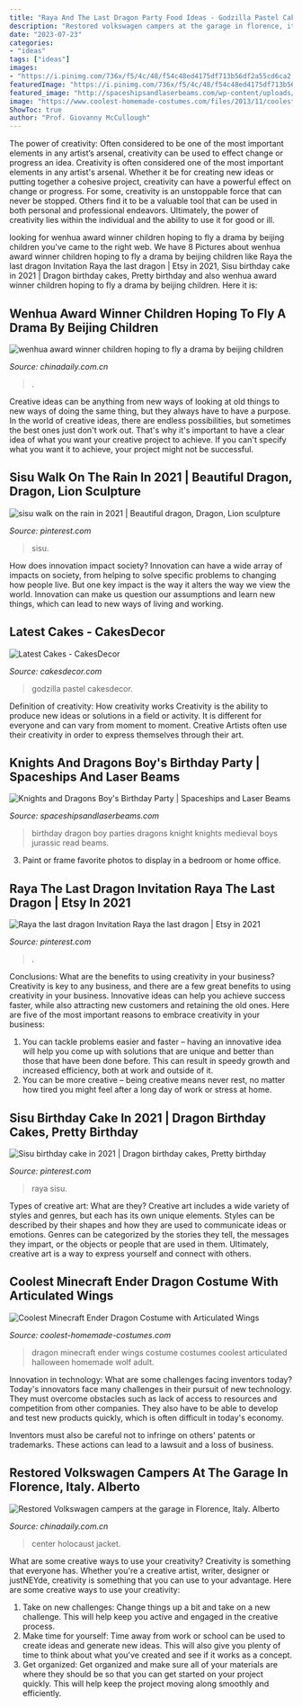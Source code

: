 ```yaml
---
title: "Raya And The Last Dragon Party Food Ideas - Godzilla Pastel Cakesdecor"
description: "Restored volkswagen campers at the garage in florence, italy. alberto"
date: "2023-07-23"
categories:
- "ideas"
tags: ["ideas"]
images:
- "https://i.pinimg.com/736x/f5/4c/48/f54c48ed4175df713b56df2a55cd6ca2.jpg"
featuredImage: "https://i.pinimg.com/736x/f5/4c/48/f54c48ed4175df713b56df2a55cd6ca2.jpg"
featured_image: "http://spaceshipsandlaserbeams.com/wp-content/uploads/2015/09/dragon-knight-party-ideas-for-boys.jpg"
image: "https://www.coolest-homemade-costumes.com/files/2013/11/coolest-minecraft-ender-dragon-costume-with-articulated-wings-98203.JPG"
ShowToc: true
author: "Prof. Giovanny McCullough"
---
```



The power of creativity: Often considered to be one of the most important elements in any artist’s arsenal, creativity can be used to effect change or progress an idea.
Creativity is often considered one of the most important elements in any artist's arsenal. Whether it be for creating new ideas or putting together a cohesive project, creativity can have a powerful effect on change or progress. For some, creativity is an unstoppable force that can never be stopped. Others find it to be a valuable tool that can be used in both personal and professional endeavors. Ultimately, the power of creativity lies within the individual and the ability to use it for good or ill.

	

		
looking for wenhua award winner children hoping to fly a drama by beijing children you've came to the right web. We have 8 Pictures about wenhua award winner children hoping to fly a drama by beijing children like Raya the last dragon Invitation Raya the last dragon | Etsy in 2021, Sisu birthday cake in 2021 | Dragon birthday cakes, Pretty birthday and also wenhua award winner children hoping to fly a drama by beijing children. Here it is:
		
    
## Wenhua Award Winner Children Hoping To Fly A Drama By Beijing Children

<img loading=lazy src="http://www.chinadaily.com.cn/kindle/attachement/jpg/site1/20131030/00221917e13e13da98631f.jpg" onerror="this.onerror=null;this.src='https://tse3.mm.bing.net/th?id=OIP.-iMp4q60f_Vg1La77i_mMAHaFB&amp;pid=15.1';" alt="wenhua award winner children hoping to fly a drama by beijing children">

_Source: chinadaily.com.cn_

>. 

	

Creative ideas can be anything from new ways of looking at old things to new ways of doing the same thing, but they always have to have a purpose. In the world of creative ideas, there are endless possibilities, but sometimes the best ones just don't work out. That's why it's important to have a clear idea of what you want your creative project to achieve. If you can't specify what you want it to achieve, your project might not be successful.

    
## Sisu Walk On The Rain In 2021 | Beautiful Dragon, Dragon, Lion Sculpture

<img loading=lazy src="https://i.pinimg.com/736x/f5/4c/48/f54c48ed4175df713b56df2a55cd6ca2.jpg" onerror="this.onerror=null;this.src='https://tse4.mm.bing.net/th?id=OIP.8sqTkxBNb9vznj0F37n-hAHaDF&amp;pid=15.1';" alt="sisu walk on the rain in 2021 | Beautiful dragon, Dragon, Lion sculpture">

_Source: pinterest.com_

>sisu. 

	

How does innovation impact society?
Innovation can have a wide array of impacts on society, from helping to solve specific problems to changing how people live. But one key impact is the way it alters the way we view the world. Innovation can make us question our assumptions and learn new things, which can lead to new ways of living and working.

    
## Latest Cakes - CakesDecor

<img loading=lazy src="https://pic.cakesdecor.com/s/6901bb3a6886404e9edbb442a386e9c7.jpg" onerror="this.onerror=null;this.src='https://tse1.mm.bing.net/th?id=OIP.-TLA_nJ1H11j-mmlQSKTrwAAAA&amp;pid=15.1';" alt="Latest Cakes - CakesDecor">

_Source: cakesdecor.com_

>godzilla pastel cakesdecor. 

	

Definition of creativity: How creativity works
Creativity is the ability to produce new ideas or solutions in a field or activity. It is different for everyone and can vary from moment to moment. Creative Artists often use their creativity in order to express themselves through their art.

    
## Knights And Dragons Boy&#039;s Birthday Party | Spaceships And Laser Beams

<img loading=lazy src="http://spaceshipsandlaserbeams.com/wp-content/uploads/2015/09/dragon-knight-party-ideas-for-boys.jpg" onerror="this.onerror=null;this.src='https://tse1.mm.bing.net/th?id=OIP.ZKL2B6uDJFkS43orztHABAHaKl&amp;pid=15.1';" alt="Knights and Dragons Boy&#039;s Birthday Party | Spaceships and Laser Beams">

_Source: spaceshipsandlaserbeams.com_

>birthday dragon boy parties dragons knight knights medieval boys jurassic read beams. 

	

3. Paint or frame favorite photos to display in a bedroom or home office.

    
## Raya The Last Dragon Invitation Raya The Last Dragon | Etsy In 2021

<img loading=lazy src="https://i.pinimg.com/originals/9b/8e/2d/9b8e2d53ddc99943a452c3032c479d75.jpg" onerror="this.onerror=null;this.src='https://tse3.mm.bing.net/th?id=OIP.ry6vIRF08OvWy0s4W_4vugHaLH&amp;pid=15.1';" alt="Raya the last dragon Invitation Raya the last dragon | Etsy in 2021">

_Source: pinterest.com_

>. 

	

Conclusions: What are the benefits to using creativity in your business?
Creativity is key to any business, and there are a few great benefits to using creativity in your business. Innovative ideas can help you achieve success faster, while also attracting new customers and retaining the old ones. Here are five of the most important reasons to embrace creativity in your business: 

1. You can tackle problems easier and faster – having an innovative idea will help you come up with solutions that are unique and better than those that have been done before. This can result in speedy growth and increased efficiency, both at work and outside of it. 
2. You can be more creative – being creative means never rest, no matter how tired you might feel after a long day of work or stress at home.

    
## Sisu Birthday Cake In 2021 | Dragon Birthday Cakes, Pretty Birthday

<img loading=lazy src="https://i.pinimg.com/736x/8a/9e/82/8a9e82cf919d4d4aed847ad2b7f0d0e4.jpg" onerror="this.onerror=null;this.src='https://tse3.mm.bing.net/th?id=OIP.hZIgWNAhwl_JcL6w48-HpgHaJ3&amp;pid=15.1';" alt="Sisu birthday cake in 2021 | Dragon birthday cakes, Pretty birthday">

_Source: pinterest.com_

>raya sisu. 

	

Types of creative art: What are they?
Creative art includes a wide variety of styles and genres, but each has its own unique elements. Styles can be described by their shapes and how they are used to communicate ideas or emotions. Genres can be categorized by the stories they tell, the messages they impart, or the objects or people that are used in them. Ultimately, creative art is a way to express yourself and connect with others.

    
## Coolest Minecraft Ender Dragon Costume With Articulated Wings

<img loading=lazy src="https://www.coolest-homemade-costumes.com/files/2013/11/coolest-minecraft-ender-dragon-costume-with-articulated-wings-98203.JPG" onerror="this.onerror=null;this.src='https://tse4.mm.bing.net/th?id=OIP.CsPmKN9MuiQK2vc_XHddrAHaFj&amp;pid=15.1';" alt="Coolest Minecraft Ender Dragon Costume with Articulated Wings">

_Source: coolest-homemade-costumes.com_

>dragon minecraft ender wings costume costumes coolest articulated halloween homemade wolf adult. 

	

Innovation in technology: What are some challenges facing inventors today?
Today's innovators face many challenges in their pursuit of new technology. They must overcome obstacles such as lack of access to resources and competition from other companies. They also have to be able to develop and test new products quickly, which is often difficult in today's economy.

Inventors must also be careful not to infringe on others' patents or trademarks. These actions can lead to a lawsuit and a loss of business.

    
## Restored Volkswagen Campers At The Garage In Florence, Italy. Alberto

<img loading=lazy src="http://www.chinadaily.com.cn/kindle/attachement/gif/site1/20161123/b083fe9fe785199f8b704c.gif" onerror="this.onerror=null;this.src='https://tse1.mm.bing.net/th?id=OIP.tk2ow9vfBygH1uUAd_J8ygHaLH&amp;pid=15.1';" alt="Restored Volkswagen campers at the garage in Florence, Italy. Alberto">

_Source: chinadaily.com.cn_

>center holocaust jacket. 

	

What are some creative ways to use your creativity?
Creativity is something that everyone has. Whether you're a creative artist, writer, designer or justNEYde, creativity is something that you can use to your advantage. Here are some creative ways to use your creativity: 
1. Take on new challenges: Change things up a bit and take on a new challenge. This will help keep you active and engaged in the creative process. 
2. Make time for yourself: Time away from work or school can be used to create ideas and generate new ideas. This will also give you plenty of time to think about what you've created and see if it works as a concept. 
3. Get organized: Get organized and make sure all of your materials are where they should be so that you can get started on your project quickly. This will help keep the project moving along smoothly and efficiently. 

